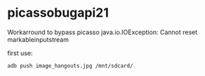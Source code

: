 # picassobugapi21
Workarround to bypass picasso java.io.IOException: Cannot reset markableinputstream

first use:

    adb push image_hangouts.jpg /mnt/sdcard/
